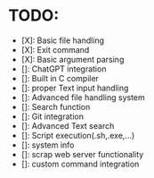 # TODO:

- [X]: Basic file handling
- [X]: Exit command
- [X]: Basic argument parsing
- []: ChatGPT integration
- []: Built in C compiler
- []: proper Text input handling
- []: Advanced file handling system
- []: Search function
- []: Git integration
- []: Advanced Text search
- []: Script execution(.sh,.exe,...)
- []: system info
- []: scrap web server functionality
- []: custom command integration
